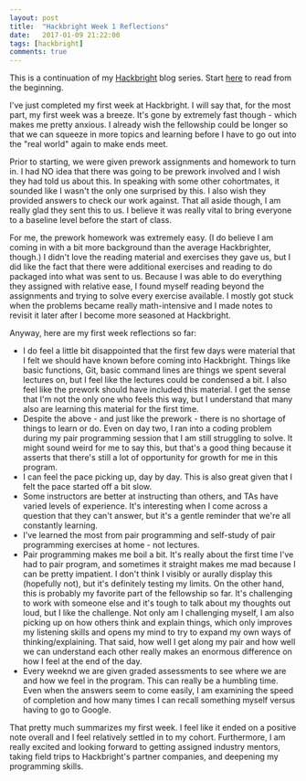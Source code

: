 ```yaml
---
layout: post
title:  "Hackbright Week 1 Reflections"
date:   2017-01-09 21:22:00
tags: [hackbright]
comments: true
---
```


This is a continuation of my [Hackbright][hb] blog series. Start [here][first-post] to read from the beginning.

I've just completed my first week at Hackbright. I will say that, for the most part, my first week was a breeze. It's gone by extremely fast though - which makes me pretty anxious. I already wish the fellowship could be longer so that we can squeeze in more topics and learning before I have to go out into the "real world" again to make ends meet.

Prior to starting, we were given prework assignments and homework to turn in. I had NO idea that there was going to be prework involved and I wish they had told us about this. In speaking with some other cohortmates, it sounded like I wasn't the only one surprised by this. I also wish they provided answers to check our work against. That all aside though, I am really glad they sent this to us. I believe it was really vital to bring everyone to a baseline level before the start of class.

For me, the prework homework was extremely easy. (I do believe I am coming in with a bit more background than the average Hackbrighter, though.) I didn't love the reading material and exercises they gave us, but I did like the fact that there were additional exercises and reading to do packaged into what was sent to us. Because I was able to do everything they assigned with relative ease, I found myself reading beyond the assignments and trying to solve every exercise available. I mostly got stuck when the problems became really math-intensive and I made notes to revisit it later after I become more seasoned at Hackbright.

Anyway, here are my first week reflections so far:

- I do feel a little bit disappointed that the first few days were material that I felt we should have known before coming into Hackbright. Things like basic functions, Git, basic command lines are things we spent several lectures on, but I feel like the lectures could be condensed a bit. I also feel like the prework should have included this material. I get the sense that I'm not the only one who feels this way, but I understand that many also are learning this material for the first time.
- Despite the above - and just like the prework - there is no shortage of things to learn or do. Even on day two, I ran into a coding problem during my pair programming session that I am still struggling to solve. It might sound weird for me to say this, but that's a good thing because it asserts that there's still a lot of opportunity for growth for me in this program.
- I can feel the pace picking up, day by day. This is also great given that I felt the pace started off a bit slow.
- Some instructors are better at instructing than others, and TAs have varied levels of experience. It's interesting when I come across a question that they can't answer, but it's a gentle reminder that we're all constantly learning.
- I've learned the most from pair programming and self-study of pair programming exercises at home - not lectures.
- Pair programming makes me boil a bit. It's really about the first time I've had to pair program, and sometimes it straight makes me mad because I can be pretty impatient. I don't think I visibly or aurally display this (hopefully not), but it's definitely testing my limits. On the other hand, this is probably my favorite part of the fellowship so far. It's challenging to work with someone else and it's tough to talk about my thoughts out loud, but I like the challenge. Not only am I challenging myself, I am also picking up on how others think and explain things, which only improves my listening skills and opens my mind to try to expand my own ways of thinking/explaining. That said, how well I get along my pair and how well we can understand each other really makes an enormous difference on how I feel at the end of the day.
- Every weeknd we are given graded assessments to see where we are and how we feel in the program. This can really be a humbling time. Even when the answers seem to come easily, I am examining the speed of completion and how many times I can recall something myself versus having to go to Google.

That pretty much summarizes my first week. I feel like it ended on a positive note overall and I feel relatively settled in to my cohort. Furthermore, I am really excited and looking forward to getting assigned industry mentors, taking field trips to Hackbright's partner companies, and deepening my programming skills.




[hb]: https://hackbrightacademy.com
[first-post]: /hackbright/2016/01/06/getting-into-hackbright.html

